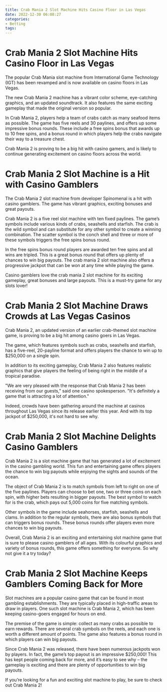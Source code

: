 ```yaml
---
title: Crab Mania 2 Slot Machine Hits Casino Floor in Las Vegas 
date: 2022-12-30 06:08:27
categories:
- Betting
tags:
---
```



#  Crab Mania 2 Slot Machine Hits Casino Floor in Las Vegas 

The popular Crab Mania slot machine from International Game Technology (IGT) has been revamped and is now available on casino floors in Las Vegas.

The new Crab Mania 2 machine has a vibrant color scheme, eye-catching graphics, and an updated soundtrack. It also features the same exciting gameplay that made the original version so popular.

In Crab Mania 2, players help a team of crabs catch as many seafood items as possible. The game has five reels and 30 paylines, and offers up some impressive bonus rounds. These include a free spins bonus that awards up to 10 free spins, and a bonus round in which players help the crabs navigate their way to a treasure chest.

Crab Mania 2 is proving to be a big hit with casino gamers, and is likely to continue generating excitement on casino floors across the world.

#  Crab Mania 2 Slot Machine is a Hit with Casino Gamblers 

The Crab Mania 2 slot machine from developer Spinomenal is a hit with casino gamblers. The game has vibrant graphics, exciting bonuses and great payouts.

Crab Mania 2 is a five reel slot machine with ten fixed paylines. The game’s symbols include various kinds of crabs, seashells and starfish. The crab is the wild symbol and can substitute for any other symbol to create a winning combination. The scatter symbol is the conch shell and three or more of these symbols triggers the free spins bonus round.

In the free spins bonus round players are awarded ten free spins and all wins are tripled. This is a great bonus round that offers up plenty of chances to win big payouts. The crab mania 2 slot machine also offers a progressive jackpot that can be won at any time while playing the game.

Casino gamblers love the crab mania 2 slot machine for its exciting gameplay, great bonuses and large payouts. This is a must-try game for any slots lover!

#  Crab Mania 2 Slot Machine Draws Crowds at Las Vegas Casinos 

Crab Mania 2, an updated version of an earlier crab-themed slot machine game, is proving to be a big hit among casino goers in Las Vegas.

The game, which features symbols such as crabs, seashells and starfish, has a five-reel, 20-payline format and offers players the chance to win up to $250,000 on a single spin.

In addition to its exciting gameplay, Crab Mania 2 also features realistic graphics that give players the feeling of being right in the middle of a tropical paradise.

"We are very pleased with the response that Crab Mania 2 has been receiving from our guests," said one casino spokesperson. "It's definitely a game that is attracting a lot of attention."

Indeed, crowds have been gathering around the machine at casinos throughout Las Vegas since its release earlier this year. And with its top jackpot of $250,000, it's not hard to see why.

#  Crab Mania 2 Slot Machine Delights Casino Gamblers 

Crab Mania 2 is a slot machine game that has generated a lot of excitement in the casino gambling world. This fun and entertaining game offers players the chance to win big payouts while enjoying the sights and sounds of the ocean.

The object of Crab Mania 2 is to match symbols from left to right on one of the five paylines. Players can choose to bet one, two or three coins on each spin, with higher bets resulting in bigger payouts. The best symbol to watch for is the crab, which pays out 5,000 coins for five matching symbols.

Other symbols in the game include seahorses, starfish, seashells and clams. In addition to the regular symbols, there are also bonus symbols that can triggers bonus rounds. These bonus rounds offer players even more chances to win big payouts.

Overall, Crab Mania 2 is an exciting and entertaining slot machine game that is sure to please casino gamblers of all ages. With its colourful graphics and variety of bonus rounds, this game offers something for everyone. So why not give it a try today?

#  Crab Mania 2 Slot Machine Keeps Gamblers Coming Back for More

Slot machines are a popular casino game that can be found in most gambling establishments. They are typically placed in high-traffic areas to draw in players. One such slot machine is Crab Mania 2, which has been keeping casino-goers engaged for hours on end.

The premise of the game is simple: collect as many crabs as possible to earn rewards. There are several crab symbols on the reels, and each one is worth a different amount of points. The game also features a bonus round in which players can win big payouts.

Since Crab Mania 2 was released, there have been numerous jackpots won by players. In fact, the game’s top payout is an impressive $250,000! This has kept people coming back for more, and it’s easy to see why – the gameplay is exciting and there are plenty of opportunities to win big payouts.

If you’re looking for a fun and exciting slot machine to play, be sure to check out Crab Mania 2!